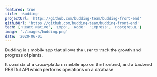 ```yaml
---
featured: true
title: 'Budding'
projectUrl: 'https://github.com/budding-team/budding-front-end'
githubUrl: 'https://github.com/budding-team/budding-front-end'
tech: ['React Native', 'Expo', 'Node', 'Express', 'PostgreSQL']
image: './images/budding.png'
date: '2020-06-01'
---
```


Budding is a mobile app that allows the user to track the growth and progress of plants.

It consists of a cross-platform mobile app on the frontend, and a backend RESTful API which performs operations on a database.
